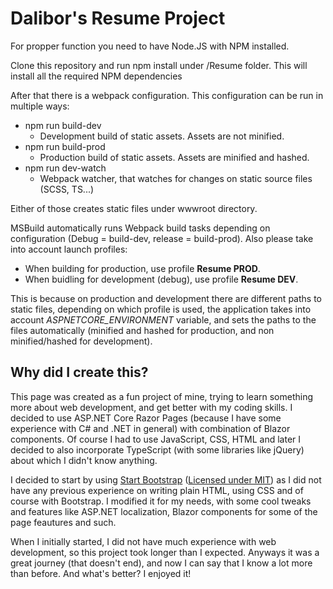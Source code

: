 # Dalibor's Resume Project

For propper function you need to have Node.JS with NPM installed.

Clone this repository and run npm install under /Resume folder. This will install all the required NPM dependencies

After that there is a webpack configuration. This configuration can be run in multiple ways:
- npm run build-dev
  - Development build of static assets. Assets are not minified.
- npm run build-prod
  - Production build of static assets. Assets are minified and hashed.
- npm run dev-watch
  - Webpack watcher, that watches for changes on static source files (SCSS, TS...)

Either of those creates static files under wwwroot directory.

MSBuild automatically runs Webpack build tasks depending on configuration (Debug = build-dev, release = build-prod). Also please take into account launch profiles:
- When building for production, use profile **Resume PROD**.
- When buidling for development (debug), use profile **Resume DEV**.

This is because on production and development there are different paths to static files, depending on which profile is used, the application takes into account *ASPNETCORE_ENVIRONMENT* variable, and sets the paths to the files automatically (minified and hashed for production, and non minified/hashed for development).

## Why did I create this?
This page was created as a fun project of mine, trying to learn something more about web development, and get better with my coding skills. I decided to use ASP.NET Core Razor Pages (because I have some experience with C# and .NET in general) with combination of Blazor components. Of course I had to use JavaScript, CSS, HTML and later I decided to also incorporate TypeScript (with some libraries like jQuery) about which I didn't know anything.

I decided to start by using [Start Bootstrap](https://startbootstrap.com/theme/resume) ([Licensed under MIT](https://opensource.org/licenses/MIT)) as I did not have any previous experience on writing plain HTML, using CSS and of course with Bootstrap. I modified it for my needs, with some cool tweaks and features like ASP.NET localization, Blazor components for some of the page feautures and such.

When I initially started, I did not have much experience with web development, so this project took longer than I expected. Anyways it was a great journey (that doesn't end), and now I can say that I know a lot more than before. And what's better? I enjoyed it!
